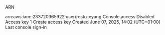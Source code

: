 ARN

arn:aws:iam::233720365922:user/resto-eyang
Console access
Disabled
Access key 1
Create access key
Created
June 07, 2025, 14:02 (UTC+01:00)
Last console sign-in
